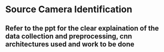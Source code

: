 # Source Camera Identification
## Refer to the ppt for the clear explaination of the data collection and preprocessing, cnn architectures used and work to be done
